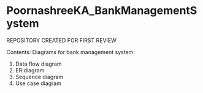 # PoornashreeKA_BankManagementSystem 
REPOSITORY CREATED FOR FIRST REVIEW 

Contents:
Diagrams for bank management system:
1. Data flow diagram
2. ER diagram
3. Sequence diagram
4. Use case diagram
